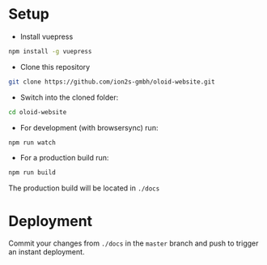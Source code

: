 # Setup

*  Install vuepress
```bash
npm install -g vuepress
```

* Clone this repository
```bash
git clone https://github.com/ion2s-gmbh/oloid-website.git
```

* Switch into the cloned folder:
```bash
cd oloid-website
```

* For development (with browsersync) run:
```bash
npm run watch
```

* For a production build run:
```bash
npm run build
```
The production build will be located in `./docs`

# Deployment
Commit your changes from `./docs` in the `master` branch and push to trigger
an instant deployment. 
